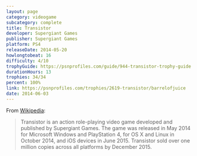 ```yaml
---
layout: page
category: videogame
subcategory: complete
title: Transistor
developer: Supergiant Games
publisher: Supergiant Games
platform: PS4
releaseDate: 2014-05-20
howlongtobeat: 16
difficulty: 4/10
trophyGuide: https://psnprofiles.com/guide/944-transistor-trophy-guide
durationHours: 13
trophies: 34/34
percent: 100%
link: https://psnprofiles.com/trophies/2619-transistor/barrelofjuice
date: 2014-06-03
---
```


From [Wikipedia](https://en.wikipedia.org/wiki/Transistor_(video_game)):

> Transistor is an action role-playing video game developed and published by Supergiant Games. The game was released in May 2014 for Microsoft Windows and PlayStation 4, for OS X and Linux in October 2014, and iOS devices in June 2015. Transistor sold over one million copies across all platforms by December 2015.
